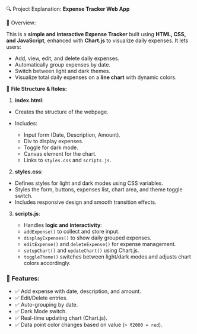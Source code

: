 🔍 Project Explanation: **Expense Tracker Web App**

🧠 Overview:

This is a **simple and interactive Expense Tracker** built using **HTML, CSS, and JavaScript**, enhanced with **Chart.js** to visualize daily expenses. It lets users:

- Add, view, edit, and delete daily expenses.
- Automatically group expenses by date.
- Switch between light and dark themes.
- Visualize total daily expenses on a **line chart** with dynamic colors.


📁 **File Structure & Roles:**

1. **index.html**:

- Creates the structure of the webpage.
    
- Includes:
    
    - Input form (Date, Description, Amount).
    - Div to display expenses.
    - Toggle for dark mode.
    - Canvas element for the chart.
    - Links to `styles.css` and `scripts.js`.
    

 2. **styles.css**:

- Defines styles for light and dark modes using CSS variables.
- Styles the form, buttons, expenses list, chart area, and theme toggle switch.
- Includes responsive design and smooth transition effects.
    

 3. **scripts.js**:

    - Handles **logic and interactivity**:
    - `addExpense()` to collect and store input.
    - `displayExpenses()` to show daily grouped expenses.
    - `editExpense()` and `deleteExpense()` for expense management.
    - `setupChart()` and `updateChart()` using Chart.js.
    - `toggleTheme()` switches between light/dark modes and adjusts chart colors accordingly.
        

### 🧪 Features:

- ✅ Add expense with date, description, and amount.
- ✅ Edit/Delete entries.
- ✅ Auto-grouping by date.
- ✅ Dark Mode switch.
- ✅ Real-time updating chart (Chart.js).
- ✅ Data point color changes based on value (`> ₹2000 = red`).
    
